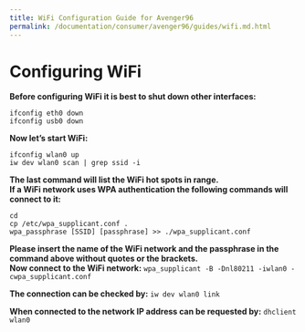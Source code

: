 ```yaml
---
title: WiFi Configuration Guide for Avenger96
permalink: /documentation/consumer/avenger96/guides/wifi.md.html
---
```


# Configuring WiFi

**Before configuring WiFi it is best to shut down other interfaces:**
```Shell
ifconfig eth0 down
ifconfig usb0 down
```

**Now let’s start WiFi:**
```Shell
ifconfig wlan0 up
iw dev wlan0 scan | grep ssid -i
```

**The last command will list the WiFi hot spots in range. <br> If a WiFi network uses WPA authentication the following commands will connect to it:**
```Shell
cd
cp /etc/wpa_supplicant.conf .
wpa_passphrase [SSID] [passphrase] >> ./wpa_supplicant.conf
```

**Please insert the name of the WiFi network and the passphrase in the command above without quotes or the brackets. <br> Now connect to the WiFi network:** `wpa_supplicant -B -Dnl80211 -iwlan0 -cwpa_supplicant.conf`

**The connection can be checked by:** `iw dev wlan0 link`

**When connected to the network IP address can be requested by:** `dhclient wlan0`